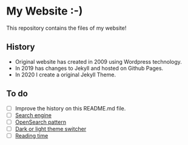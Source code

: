 # My Website :-)

This repository contains the files of my website!

## History

- Original website has created in 2009 using Wordpress technology.
- In 2019 has changes to Jekyll and hosted on Github Pages.
- In 2020 I create a original Jekyll Theme.

## To do

- [ ] Improve the history on this README.md file.
- [ ] [Search engine](https://learn.cloudcannon.com/jekyll/jekyll-search-using-lunr-js/)
- [ ] [OpenSearch pattern](https://github.com/dewitt/opensearch/blob/master/opensearch-1-1-draft-6.md#OpenSearch_description_document)
- [ ] [Dark or light theme switcher](https://web.dev/prefers-color-scheme/)
- [ ] [Reading time](https://carlosbecker.com/posts/jekyll-reading-time-without-plugins/)
